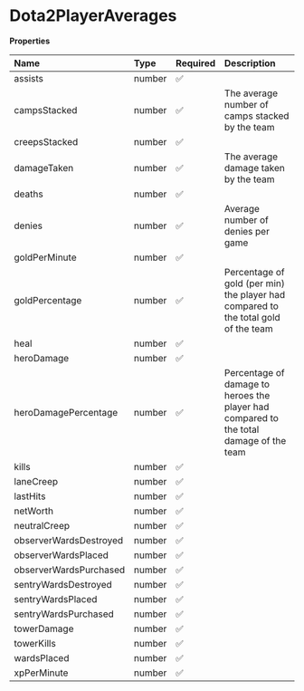 # Dota2PlayerAverages

**Properties**

| Name                   | Type   | Required | Description                                                                            |
| :--------------------- | :----- | :------- | :------------------------------------------------------------------------------------- |
| assists                | number | ✅       |                                                                                        |
| campsStacked           | number | ✅       | The average number of camps stacked by the team                                        |
| creepsStacked          | number | ✅       |                                                                                        |
| damageTaken            | number | ✅       | The average damage taken by the team                                                   |
| deaths                 | number | ✅       |                                                                                        |
| denies                 | number | ✅       | Average number of denies per game                                                      |
| goldPerMinute          | number | ✅       |                                                                                        |
| goldPercentage         | number | ✅       | Percentage of gold (per min) the player had compared to the total gold of the team     |
| heal                   | number | ✅       |                                                                                        |
| heroDamage             | number | ✅       |                                                                                        |
| heroDamagePercentage   | number | ✅       | Percentage of damage to heroes the player had compared to the total damage of the team |
| kills                  | number | ✅       |                                                                                        |
| laneCreep              | number | ✅       |                                                                                        |
| lastHits               | number | ✅       |                                                                                        |
| netWorth               | number | ✅       |                                                                                        |
| neutralCreep           | number | ✅       |                                                                                        |
| observerWardsDestroyed | number | ✅       |                                                                                        |
| observerWardsPlaced    | number | ✅       |                                                                                        |
| observerWardsPurchased | number | ✅       |                                                                                        |
| sentryWardsDestroyed   | number | ✅       |                                                                                        |
| sentryWardsPlaced      | number | ✅       |                                                                                        |
| sentryWardsPurchased   | number | ✅       |                                                                                        |
| towerDamage            | number | ✅       |                                                                                        |
| towerKills             | number | ✅       |                                                                                        |
| wardsPlaced            | number | ✅       |                                                                                        |
| xpPerMinute            | number | ✅       |                                                                                        |

<!-- This file was generated by liblab | https://liblab.com/ -->

